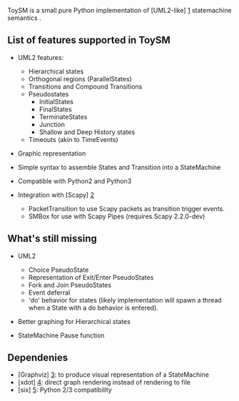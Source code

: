 ToySM is a small pure Python implementation of [UML2-like] [1] statemachine
semantics .

List of features supported in ToySM
-----------------------------------
* UML2 features:
  - Hierarchical states
  - Orthogonal regions (ParallelStates)
  - Transitions and Compound Transitions
  - Pseudostates
  	- InitialStates
	- FinalStates
	- TerminateStates
	- Junction
	- Shallow and Deep History states
  - Timeouts (akin to TimeEvents)

* Graphic representation

* Simple syntax to assemble States and Transition into a StateMachine

* Compatible with Python2 and Python3

* Integration with [Scapy] [2]
  - PacketTransition to use Scapy packets as transition
    trigger events.
  - SMBox for use with Scapy Pipes (requires Scapy 2.2.0-dev)


What's still missing
--------------------
* UML2
  - Choice PseudoState
  - Representation of Exit/Enter PseudoStates
  - Fork and Join PseudoStates
  - Event deferral
  - 'do' behavior for states (likely implementation will spawn a thread
     when a State with a do behavior is entered).

* Better graphing for Hierarchical states

* StateMachine Pause function


Dependenies
-----------
- [Graphviz] [3]: to produce visual representation of a StateMachine
- [xdot] [4]: direct graph rendering instead of rendering to file
- [six] [5]: Python 2/3 compatibility

[1]: http://www.omg.org/spec/UML/2.4.1/Superstructure/PDF "UML2"
[2]: http://www.secdev.org/projects/scapy/ "Scapy"
[3]: http://graphviz.org/ "Graphviz"
[4]: http://github.com/jrfonseca/xdot.py "xdot"
[5]: http://pythonhosted.org/six/ "six"

